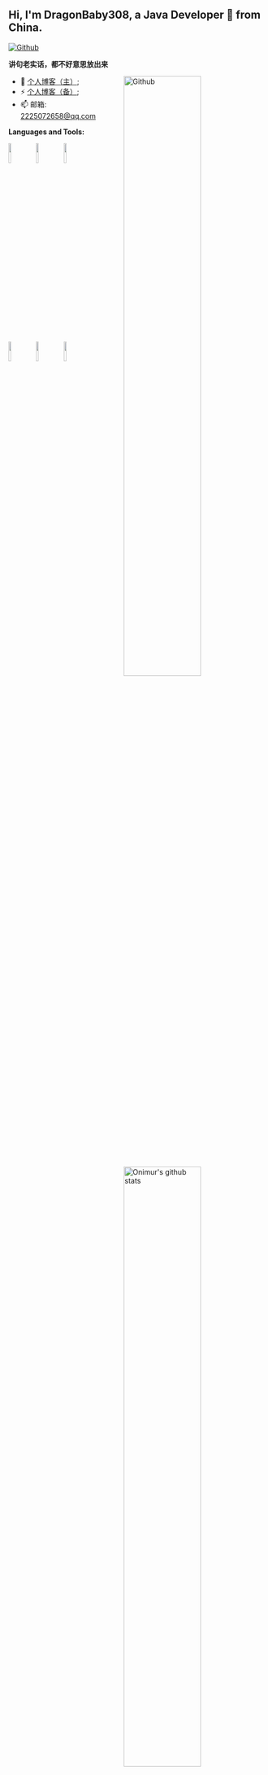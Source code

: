 ## Hi, I'm DragonBaby308, a Java Developer 🚀 from China.

[![Github](https://img.shields.io/badge/-Github-000?style=flat&logo=Github&logoColor=white)](https://github.com/dragonbaby308)


**讲句老实话，都不好意思放出来**

<img width="55%" align="right" alt="Github" src="https://raw.githubusercontent.com/onimur/.github/master/.resources/git-header.svg" />

- 🤔 [个人博客（主）](www.dragonbaby308.com);
- ⚡️ [个人博客（备）](https://dragonbaby308.github.io/);
- 📫 邮箱: 2225072658@qq.com
  
  
  
**Languages and Tools:** 

<p>
  <a href="https://github.com/onimur/handle-path-oz">
    <img width="55%" align="right" alt="Onimur's github stats" src="https://github-readme-stats.vercel.app/api?username=dragonbaby308&show_icons=true&hide_border=true" />
  </a>
  <!-- Your languages and tools. Be careful with the alignment. 
  You can use this sites to get logos: https://www.vectorlogo.zone or https://simpleicons.org/
  -->
  <code><img width="10%" src="https://www.vectorlogo.zone/logos/java/java-ar21.svg"></code>
  <code><img width="10%" src="https://www.vectorlogo.zone/logos/kotlinlang/kotlinlang-ar21.svg"></code>
  <code><img width="10%" src="https://www.vectorlogo.zone/logos/mysql/mysql-ar21.svg"></code>
  <br />
  <code><img width="10%" src="https://www.vectorlogo.zone/logos/git-scm/git-scm-ar21.svg"></code>
  <code><img width="10%" src="https://www.vectorlogo.zone/logos/yaml/yaml-ar21.svg"></code>
  <code><img width="10%" src="https://www.vectorlogo.zone/logos/gnu_bash/gnu_bash-ar21.svg"></code>
</p>

